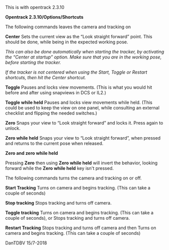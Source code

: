 This is with opentrack 2.3.10

**Opentrack 2.3.10/Options/Shortcuts**

The following commands leaves the camera and tracking on

**Center**
Sets the current view as the “Look straight forward” point. This should be done, while being in the expected working pose.

_This can also be done automatically when starting the tracker, by activating the “Center at startup” option. Make sure that you are in the working pose, before starting the tracker._

_If the tracker is not centered when using the Start, Toggle or Restart shortcuts, then hit the Center shortcut._

**Toggle**
Pauses and locks view movements. (This is what you would hit before and after using snapviews in DCS or IL2.)

**Toggle while held**
Pauses and locks view movements while held. (This could be used to keep the view on one panel, while consulting an external checklist and flipping the needed switches.)

**Zero**
Snaps your view to “Look straight forward” and locks it. Press again to unlock.

**Zero while held**
Snaps your view to “Look straight forward”, when pressed and returns to the current pose when released.

**Zero and zero while held**

Pressing **Zero** then using **Zero while held** will invert the behavior, looking forward while the **Zero while held** key isn't pressed.

The following commands turns the camera and tracking on or off.

**Start Tracking**
Turns on camera and begins tracking. (This can take a couple of seconds)

**Stop tracking**
Stops tracking and turns off camera.

**Toggle tracking**
Turns on camera and begins tracking. (This can take a couple of seconds), or Stops tracking and turns off camera.

**Restart Tracking**
Stops tracking and turns off camera and then Turns on camera and begins tracking. (This can take a couple of seconds)

DanTDBV 15/7-2018 